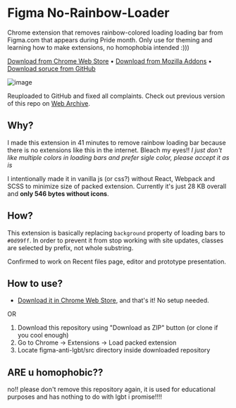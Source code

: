 # Figma No-Rainbow-Loader

Chrome extension that removes rainbow-colored loading loading bar from Figma.com that appears during Pride month. Only use for theming and learning how to make extensions, no homophobia intended :)))

[Download from Chrome Web Store](https://chrome.google.com/webstore/detail/figma-anti-lgbt/lnecjeoakphagjeoceoapondpmabphgl/) • [Download from Mozilla Addons](https://addons.mozilla.org/ru/firefox/addon/figma-anti-lgbt/) • [Download soruce from GitHub](https://github.com/VityaSchel/figma-no-rainbow-loader/archive/refs/heads/master.zip)

![image](https://user-images.githubusercontent.com/59040542/175054360-9ecad24e-27b6-4703-b3a0-ef9a2eae9f5c.png)

Reuploaded to GitHub and fixed all complaints. Check out previous version of this repo on [Web Archive](https://web.archive.org/web/*/https://github.com/VityaSchel/figma-anti-lgbt).

## Why?

I made this extension in 41 minutes to remove rainbow loading bar because there is no extensions like this in the internet. Bleach my eyes!! *I just don't like multiple colors in loading bars and prefer sigle color, please accept it as is*

I intentionally made it in vanilla js (or css?) without React, Webpack and SCSS to minimize size of packed extension. Currently it's just 28 KB overall and **only 546 bytes without icons**.

## How?

This extension is basically replacing `background` property of loading bars to `#0d99ff`. In order to prevent it from stop working with site updates, classes are selected by prefix, not whole substring.

Confirmed to work on Recent files page, editor and prototype presentation.

## How to use?

- [Download it in Chrome Web Store](https://chrome.google.com/webstore/detail/figma-anti-lgbt/lnecjeoakphagjeoceoapondpmabphgl/), and that's it! No setup needed.

OR

1. Download this repository using "Download as ZIP" button (or clone if you cool enough)
2. Go to Chrome &rarr; Extensions &rarr; Load packed extension
3. Locate figma-anti-lgbt/src directory inside downloaded repository

## ARE u homophobic??

no!! please don't remove this repository again, it is used for educational purposes and has nothing to do with lgbt i promise!!!!
